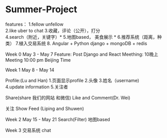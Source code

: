 # Summer-Project 
features：
1.fellow unfellow  
2.like uber to chat 
3.收藏，评论（公开），打分  
4.search（附近，关键字）*
5.地图based， 美食展示 *
6.推荐系统（距离，种类）
7.植入交易系统 
8.
Angular + Python django + mongoDB + redis 


Week 0 May 3 - May 7 
Feature: Post Django and React
Meething: 
10晚上 Meeting 10:00 pm Beijing Time

Week 1 May 8 - May 14 

Profile:(Lu and Han)
1.页面显示profile 
2.头像 
3.姓名（username)  
4.update information 
5.关注者

Share(share 我们的网站 和微信) Like and Comment(Dr. Wei)

关注 Show Feed (Liping and Shuwen)

Week 2 May 15 - May 21
Search(Filter)
地图based

Week 3
交易系统
chat